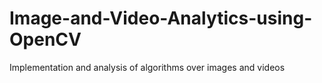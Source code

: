 # Image-and-Video-Analytics-using-OpenCV
Implementation and analysis of algorithms over images and videos
